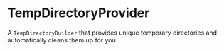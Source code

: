# TempDirectoryProvider

A `TempDirectoryBuilder` that provides unique temporary directories and automatically cleans them up for you.
